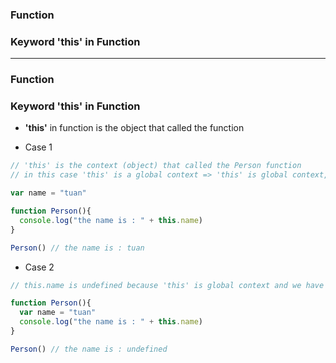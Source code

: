 ### Function
### Keyword 'this' in Function

-----------------------------

### Function

### Keyword 'this' in Function

* **'this'** in function is the object that called the function

* Case 1

```js
// 'this' is the context (object) that called the Person function
// in this case 'this' is a global context => 'this' is global context, because Person called by global context

var name = "tuan"

function Person(){
  console.log("the name is : " + this.name) 
}

Person() // the name is : tuan
```

* Case 2

```js
// this.name is undefined because 'this' is global context and we have no variable name in global context

function Person(){
  var name = "tuan" 
  console.log("the name is : " + this.name) 
}

Person() // the name is : undefined
```
